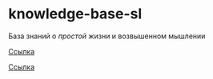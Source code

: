 # knowledge-base-sl
База знаний о *простой* жизни и возвышенном мышлении


[Ссылка](./HOME.md)

[Ссылка](./materials/SIMPLE.md)
